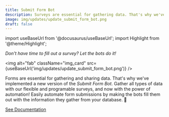```yaml
---
title: Submit Form Bot
description: Surveys are essential for gathering data. That's why we've implemented a new version of the Submit Form Bot. Easily automate survey sending by sending them with prefilled fields. 
image: img/updates/update_submit_form_bot.png
draft: false
---
```


import useBaseUrl from '@docusaurus/useBaseUrl'; 
import Highlight from '@theme/Highlight';


<div className="align-center">
<div className="card">
<div className="card__header">

<span className="hero__subtitle"><em>

Don't have time to fill out a survey? Let the bots do it!

</em></span>

</div>
<div className="card__image">

<img alt="fab" className="img_card" src={useBaseUrl('img/updates/update_submit_form_bot.png')} />
<br/>

</div>
<div className="card__body">

Forms are essential for gathering and sharing data. That's why we've implemented a new version of the _Submit Form Bot_. Gather all types of data with our flexible and programable surveys, and now with the power of automation! Easily automate form submissions by making the bots fill them out with the information they gather from your database. 🤖

</div>
<div className="card__footer text-center align-padding-center">

<a className="button button--info button--block" href="/docs/documentation/automation/bots/pbsendsurvey-3.0.0">See Documentation</a>
<br/>

</div>
</div>
</div>
